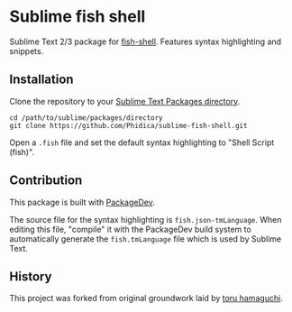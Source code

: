 Sublime fish shell
==================

Sublime Text 2/3 package for [fish-shell](https://github.com/fish-shell/fish-shell). Features syntax highlighting and snippets.


Installation
------------

Clone the repository to your [Sublime Text Packages directory](http://docs.sublimetext.info/en/latest/basic_concepts.html#the-packages-directory).

    cd /path/to/sublime/packages/directory
    git clone https://github.com/Phidica/sublime-fish-shell.git

Open a `.fish` file and set the default syntax highlighting to "Shell Script (fish)".

Contribution
------------

This package is built with [PackageDev](https://github.com/SublimeText/PackageDev).

The source file for the syntax highlighting is `fish.json-tmLanguage`. When editing this file, "compile" it with the PackageDev build system to automatically generate the `fish.tmLanguage` file which is used by Sublime Text.

History
-------

This project was forked from original groundwork laid by [toru hamaguchi](https://github.com/toru-hamaguchi/sublime-fish-shell).
